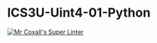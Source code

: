 # ICS3U-Uint4-01-Python

[![Mr Coxall's Super Linter](https://github.com/Cameron-Diedrich/ICS3U-Uint4-01-Python/workflows/Mr%20Coxall's%20Super%20Linter/badge.svg)](https://github.com/Cameron-Diedrich/ICS3U-Uint4-01-Python/actions/)
